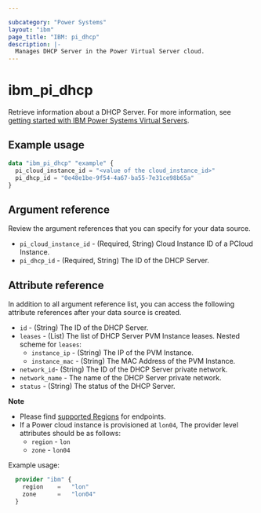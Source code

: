```yaml
---

subcategory: "Power Systems"
layout: "ibm"
page_title: "IBM: pi_dhcp"
description: |-
  Manages DHCP Server in the Power Virtual Server cloud.
---
```


# ibm_pi_dhcp

Retrieve information about a DHCP Server. For more information, see [getting started with IBM Power Systems Virtual Servers](https://cloud.ibm.com/docs/power-iaas?topic=power-iaas-getting-started).

## Example usage

```terraform
data "ibm_pi_dhcp" "example" {
  pi_cloud_instance_id = "<value of the cloud_instance_id>"
  pi_dhcp_id = "0e48e1be-9f54-4a67-ba55-7e31ce98b65a"
}
```

## Argument reference
Review the argument references that you can specify for your data source.

- `pi_cloud_instance_id` - (Required, String) Cloud Instance ID of a PCloud Instance.
- `pi_dhcp_id` - (Required, String) The ID of the DHCP Server.

## Attribute reference
In addition to all argument reference list, you can access the following attribute references after your data source is created.

- `id` - (String) The ID of the DHCP Server.
- `leases` - (List) The list of DHCP Server PVM Instance leases.
  Nested scheme for `leases`:
  - `instance_ip` - (String) The IP of the PVM Instance.
  - `instance_mac` - (String) The MAC Address of the PVM Instance.
- `network_id`- (String) The ID of the DHCP Server private network.
- `network_name` - The name of the DHCP Server private network.
- `status` - (String) The status of the DHCP Server.

**Note**

* Please find [supported Regions](https://cloud.ibm.com/apidocs/power-cloud#endpoint) for endpoints.
* If a Power cloud instance is provisioned at `lon04`, The provider level attributes should be as follows:
  * `region` - `lon`
  * `zone` - `lon04`

Example usage:

  ```terraform
    provider "ibm" {
      region    =   "lon"
      zone      =   "lon04"
    }
  ```